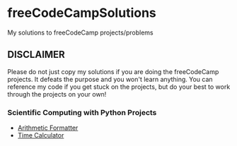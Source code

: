 # freeCodeCampSolutions
My solutions to freeCodeCamp projects/problems

## DISCLAIMER
Please do not just copy my solutions if you are doing the freeCodeCamp projects. It defeats the purpose and you won't learn anything.
You can reference my code if you get stuck on the projects, but do your best to work through the projects on your own!


### Scientific Computing with Python Projects

- [Arithmetic Formatter](/pythonProjects/arithmeticFormatter/)
- [Time Calculator](/pythonProjects/timeCalculator/)
